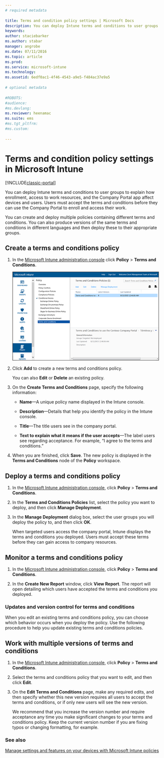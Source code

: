 ```yaml
---
# required metadata

title: Terms and condition policy settings | Microsoft Docs
description: You can deploy Intune terms and conditions to user groups to explain how enrollment, access to work resources, and using the Company Portal app affect devices and users.
keywords:
author: staciebarker
ms.author: stabar
manager: angrobe
ms.date: 07/11/2016
ms.topic: article
ms.prod:
ms.service: microsoft-intune
ms.technology:
ms.assetid: 6edf0ac1-4f46-4543-a9e5-f484ac37e9a5

# optional metadata

#ROBOTS:
#audience:
#ms.devlang:
ms.reviewer: heenamac
ms.suite: ems
#ms.tgt_pltfrm:
#ms.custom:

---
```


# Terms and condition policy settings in Microsoft Intune

[!INCLUDE[classic-portal](../includes/classic-portal.md)]

You can deploy Intune terms and conditions to user groups to explain how enrollment, access to work resources, and the Company Portal app affect devices and users. Users must accept the terms and conditions before they can use the Company Portal to enroll and access their work.

You can create and deploy multiple policies containing different terms and conditions. You can also produce versions of the same terms and conditions in different languages and then deploy these to their appropriate groups.

## Create a terms and conditions policy

1.  In the [Microsoft Intune administration console](http://manage.microsoft.com) click **Policy** &gt; **Terms and Conditions**.

	![Terms and conditions policy screenshot](./media/pol-sa-terms-conditions.png)

2.  Click **Add** to create a new terms and conditions policy.

    You can also **Edit** or **Delete** an existing policy.

3.  On the **Create Terms and Conditions** page, specify the following information:

    -   **Name**&mdash;A unique policy name displayed in the Intune console.

    -   **Description**&mdash;Details that help you identify the policy in the Intune console.

    -   **Title**&mdash;The title users see in the company portal.

    -   **Text to explain what it means if the user accepts**&mdash;The label users see regarding acceptance. For example, “I agree to the terms and conditions.”

4.  When you are finished, click **Save**. The new policy is displayed in the **Terms and Conditions** node of the **Policy** workspace.

## Deploy a terms and conditions policy

1.  In the [Microsoft Intune administration console](http://manage.microsoft.com), click **Policy** &gt; **Terms and Conditions**.

2.  In the **Terms and Conditions Policies** list, select the policy you want to deploy, and then click **Manage Deployment**.

3.  In the **Manage Deployment** dialog box, select the user groups you will deploy the policy to, and then click **OK**.

    When targeted users access the company portal, Intune displays the terms and conditions you deployed. Users must accept these terms before they can gain access to company resources.

## Monitor a terms and conditions policy

1.  In the [Microsoft Intune administration console](http://manage.microsoft.com), click **Policy** &gt; **Terms and Conditions**.

2.  In the **Create New Report** window, click **View Report**. The report will open detailing which users have accepted the terms and conditions you deployed.

### Updates and version control for terms and conditions
When you edit an existing terms and conditions policy, you can choose which behavior occurs when you deploy the policy. Use the following procedure to help you update existing terms and conditions policies.

## Work with multiple versions of terms and conditions

1.  In the [Microsoft Intune administration console](http://manage.microsoft.com), click **Policy** &gt; **Terms and Conditions**.

2.  Select the terms and conditions policy that you want to edit, and then click **Edit**.

3.  On the **Edit Terms and Conditions** page, make any required edits, and then specify whether this new version requires all users to accept the terms and conditions, or if only new users will see the new version.

    We recommend that you increase the version number and require acceptance any time you make significant changes to your terms and conditions policy. Keep the current version number if you are fixing typos or changing formatting, for example.

### See also
[Manage settings and features on your devices with Microsoft Intune policies](manage-settings-and-features-on-your-devices-with-microsoft-intune-policies.md)
